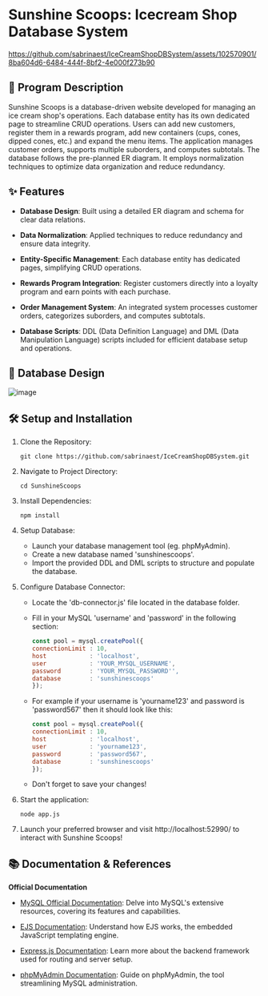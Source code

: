 # Sunshine Scoops: Icecream Shop Database System

https://github.com/sabrinaest/IceCreamShopDBSystem/assets/102570901/8ba604d6-6484-444f-8bf2-4e000f273b90

## 📝 Program Description

Sunshine Scoops is a database-driven website developed for managing an ice cream shop's operations. Each database entity has its own dedicated page to streamline CRUD operations. Users can add new customers, register them in a rewards program, add new containers (cups, cones, dipped cones, etc.) and expand the menu items. The application manages customer orders, supports multiple suborders, and computes subtotals. The database follows the pre-planned ER diagram. It employs normalization techniques to optimize data organization and reduce redundancy. 

## ✨ Features

* **Database Design**: Built using a detailed ER diagram and schema for clear data relations.

* **Data Normalization**: Applied techniques to reduce redundancy and ensure data integrity.

* **Entity-Specific Management**: Each database entity has dedicated pages, simplifying CRUD operations.

* **Rewards Program Integration**: Register customers directly into a loyalty program and earn points with each purchase.

* **Order Management System**: An integrated system processes customer orders, categorizes suborders, and computes subtotals.

* **Database Scripts**: DDL (Data Definition Language) and DML (Data Manipulation Language) scripts included for efficient database setup and operations.

## 📐 Database Design

![image](https://github.com/sabrinaest/IceCreamShopDBSystem/assets/102570901/838c371e-9963-4b76-acf2-5b8b8bf3df5e)

## 🛠️ Setup and Installation

1. Clone the Repository:

   ```
   git clone https://github.com/sabrinaest/IceCreamShopDBSystem.git
   ```

2. Navigate to Project Directory:

   ```
   cd SunshineScoops
   ```

3. Install Dependencies:

   ```
   npm install
   ```

4. Setup Database:
   * Launch your database management tool (eg. phpMyAdmin).
   * Create a new database named 'sunshinescoops'.
   * Import the provided DDL and DML scripts to structure and populate the database.

5. Configure Database Connector:
   * Locate the 'db-connector.js' file located in the database folder.
   * Fill in your MySQL 'username' and 'password' in the following section:
     ```javascript
     const pool = mysql.createPool({
     connectionLimit : 10,
     host            : 'localhost',
     user            : 'YOUR_MYSQL_USERNAME',
     password        : 'YOUR_MYSQL_PASSWORD'',
     database        : 'sunshinescoops'
     });
     ```
     
   * For example if your username is 'yourname123' and password is 'password567' then it should look like this:
     ```javascript
     const pool = mysql.createPool({
     connectionLimit : 10,
     host            : 'localhost',
     user            : 'yourname123',
     password        : 'password567',
     database        : 'sunshinescoops'
     });
     ```

   * Don't forget to save your changes!

6. Start the application:

   ```
   node app.js
   ```

7. Launch your preferred browser and visit http://localhost:52990/ to interact with Sunshine Scoops!
   
## 📚 Documentation & References

**Official Documentation**

* [MySQL Official Documentation](https://dev.mysql.com/doc/): Delve into MySQL's extensive resources, covering its features and capabilities.
  
* [EJS Documentation](https://ejs.co/): Understand how EJS works, the embedded JavaScript templating engine.

* [Express.js Documentation](https://expressjs.com/en/guide/routing.html): Learn more about the backend framework used for routing and server setup.

* [phpMyAdmin Documentation](https://docs.phpmyadmin.net/en/latest/): Guide on phpMyAdmin, the tool streamlining MySQL administration.
